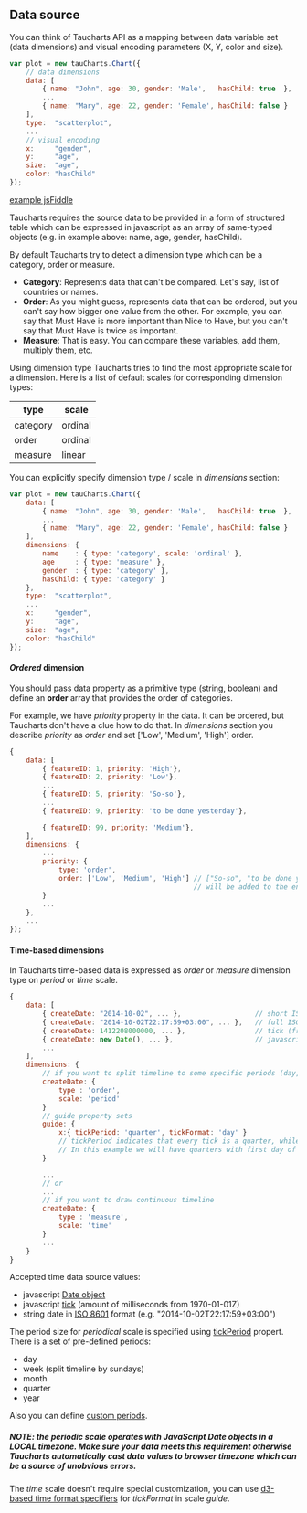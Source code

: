 ## Data source

You can think of Taucharts API as a mapping between data variable set (data dimensions) and visual encoding parameters (X, Y, color and size).

```javascript
var plot = new tauCharts.Chart({
    // data dimensions
    data: [
        { name: "John", age: 30, gender: 'Male',   hasChild: true  },
        ...
        { name: "Mary", age: 22, gender: 'Female', hasChild: false }
    ],
    type:  "scatterplot",
    ...
    // visual encoding
    x:     "gender",
    y:     "age",
    size:  "age",
    color: "hasChild"
});
```

[example jsFiddle](https://jsfiddle.net/taucharts/q4ka1aw4/)

Taucharts requires the source data to be provided in a form of structured table which can be expressed in javascript as an array of same-typed objects (e.g. in example above: name, age, gender, hasChild).

By default Taucharts try to detect a dimension type which can be a category, order or measure.

* **Category**: Represents data that can't be compared. Let's say, list of countries or names.
* **Order**: As you might guess, represents data that can be ordered, but you can't say how bigger one value from the other. For example, you can say that Must Have is more important than Nice to Have, but you can't say that Must Have is twice as important.
* **Measure**: That is easy. You can compare these variables, add them, multiply them, etc.

Using dimension type Taucharts tries to find the most appropriate scale for a dimension. Here is a list of default scales for corresponding dimension types:

| type | scale |
| -- | -- |
| category | ordinal |
| order | ordinal |
| measure | linear |

You can explicitly specify dimension type / scale in *dimensions* section:

```javascript
var plot = new tauCharts.Chart({
    data: [
        { name: "John", age: 30, gender: 'Male',   hasChild: true  },
        ...
        { name: "Mary", age: 22, gender: 'Female', hasChild: false }
    ],
    dimensions: {
        name    : { type: 'category', scale: 'ordinal' },
        age     : { type: 'measure' },
        gender  : { type: 'category' },
        hasChild: { type: 'category' }
    },
    type:  "scatterplot",
    ...
    x:     "gender",
    y:     "age",
    size:  "age",
    color: "hasChild"
});
```


#### *Ordered* dimension

You should pass data property as a primitive type (string, boolean) and define an **order** array that provides the order of categories.

For example, we have *priority* property in the data. It can be ordered, but Taucharts don't have a clue how to do that. In *dimensions* section you describe *priority* as *order* and set ['Low', 'Medium', 'High'] order.

```javascript
{
    data: [
        { featureID: 1, priority: 'High'},
        { featureID: 2, priority: 'Low'},
        ...
        { featureID: 5, priority: 'So-so'},
        ...
        { featureID: 9, priority: 'to be done yesterday'},

        { featureID: 99, priority: 'Medium'},
    ],
    dimensions: {
        ...
        priority: {
            type: 'order',
            order: ['Low', 'Medium', 'High'] // ["So-so", "to be done yesterday"]
                                             // will be added to the end of order
        }
        ...
    },
    ...
});
```

<!---

(((!!!NESTED OBJECTS ARE THE SOURCE OF OBJECTS AND COMPLEXITY!!!)))

#### Nested objects in DataSource (DEPRECATED)

In previous examples we used only primitive values in data.  Taucharts API allows you to pass nested objects as well. In this case you should specify which property is an identity and which property should be on axis ticks.

This can be useful for visualizing complex entities which *potentially* can have non-unique names but have to be tracked by their unique identity (for example, Cities are non-unique).

Let's check an example where property *person* contains nested object with *pass* and *firstName* properties. It means we want to encode persons by their passport number, but display their first names on axis marks.

```javascript
{
    data: [
        { status: "married", person: { pass: 1, firstName: 'John'  }},
        { status: "single" , person: { pass: 2, firstName: 'John'  }},
        ...
        { status: "married", person: { pass: 5, firstName: 'Mary'  }}
    ],
    dimensions: {   // <------- dimensions
        person: {
            type : 'category',
            value: 'pass'               // NOTE: use [value] property
                                        // to map identity (pass) in dimensions
        }
        ...
    },
    ...
    x: "person",
    ...
    guide: {        // <------- visual guide
        x: { tickLabel: "firstName" }   // NOTE: use [name] property
                                        // to map visual property (firstName)
                                        // to x axis ticks
    }
});
```

You can use nested objects to specify *ordered* dimensions:

```javascript
{
    data: [
        { bugName: "Exception", severity: { id: 1, title: 'Worse to fix it'  }},
        { bugName: "Error 404", severity: { id: 2, title: 'Laught if notice'  }},
        ...
        { bugName: "Crash App", severity: { id: 5, title: 'Fix ASAP'  }}
    ],
    dimensions: {   // <------- dimensions
        severity: {
            type : 'order',
            value: 'id'             // NOTE: [value] property to map severity id
        }
        ...
    },
    ...
    x: "severity",
    ...
    guide: {        // <------- visual guide
        x: { tickLabel: "title" }   // NOTE: use [name] property
                                    // to map visual property (severity title)
                                    // to x axis ticks
    }
});
```
-->

#### Time-based dimensions

In Taucharts time-based data is expressed as *order* or *measure* dimension type on *period* or *time* scale.

```javascript
{
    data: [
        { createDate: "2014-10-02", ... },                  // short ISO
        { createDate: "2014-10-02T22:17:59+03:00", ... },   // full ISO
        { createDate: 1412208000000, ... },                 // tick (from 1970-01-01Z)
        { createDate: new Date(), ... },                    // javascript Date object
        ...
    ],
    dimensions: {
        // if you want to split timeline to some specific periods (day, week, quarter...)
        createDate: {
            type : 'order',
            scale: 'period'
        }
        // guide property sets 
        guide: {
            x:{ tickPeriod: 'quarter', tickFormat: 'day' }
            // tickPeriod indicates that every tick is a quarter, while tickFormat sets how tick value will be displayed
            // In this example we will have quarters with first day of the quarter: 01-Jan-2014, 01-Apr-2014, 01-Jul-2014, 01-Oct-2014...
        }

        ...
        // or
        ...
        // if you want to draw continuous timeline
        createDate: {
            type : 'measure',
            scale: 'time'
        }
        ...
    }
}
```

Accepted time data source values:
- javascript [Date object](https://developer.mozilla.org/en-US/docs/Web/JavaScript/Reference/Global_Objects/Date)
- javascript [tick](http://www.w3schools.com/jsref/jsref_gettime.asp) (amount of milliseconds from 1970-01-01Z)
- string date in [ISO 8601](https://en.wikipedia.org/wiki/ISO_8601) format (e.g. "2014-10-02T22:17:59+03:00")

The period size for *periodical* scale is specified using [tickPeriod](../basic/guide.md#tickperiod) propert. There is a set of pre-defined periods:
- day
- week (split timeline by sundays)
- month
- quarter
- year

Also you can define [custom periods](../plugins/customticks.md).

##### NOTE: the periodic scale operates with JavaScript Date objects in a LOCAL timezone. Make sure your data meets this requirement otherwise Taucharts automatically cast data values to browser timezone which can be a source of unobvious errors.

The *time* scale doesn't require special customization, you can use [d3-based time format specifiers](https://github.com/mbostock/d3/wiki/Time-Formatting#format) for *tickFormat* in scale *guide*.
